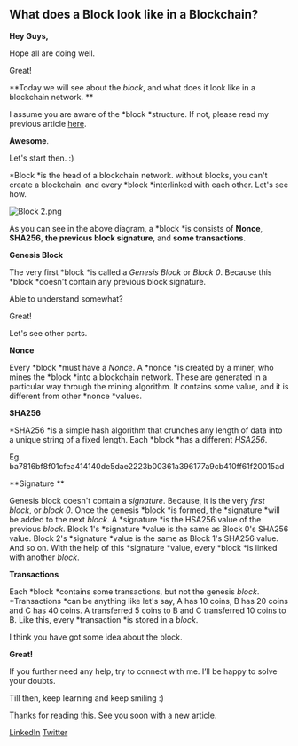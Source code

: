 ## What does a Block look like in a Blockchain?

**Hey Guys,** 

Hope all are doing well. 

Great!

**Today we will see about the *block*, and what does it look like in a blockchain network. **

I assume you are aware of the *block *structure. If not, please read my previous article [here](https://medium.com/coinmonks/structure-of-the-block-inside-a-blockchain-network-7ad66ea5bea).

**Awesome**. 

Let's start then. :)

*Block *is the head of a blockchain network. without blocks, you can't create a blockchain. and every *block *interlinked with each other. Let's see how.


![Block 2.png](https://cdn.hashnode.com/res/hashnode/image/upload/v1648774977289/6VPl_6kYv.png)

As you can see in the above diagram, a *block *is consists of **Nonce**, **SHA256**, **the previous block signature**, and **some transactions**. 

**Genesis Block**

The very first *block *is called a *Genesis Block* or *Block 0*. Because this *block *doesn't contain any previous block signature. 

Able to understand somewhat? 

Great!

Let's see other parts.

**Nonce**

Every *block *must have a *Nonce*. A *nonce *is created by a miner, who mines the *block *into a blockchain network. These are generated in a particular way through the mining algorithm. It contains some value, and it is different from other *nonce *values. 

**SHA256**

*SHA256 *is a simple hash algorithm that crunches any length of data into a unique string of a fixed length. Each *block *has a different *HSA256*. 

Eg. ba7816bf8f01cfea414140de5dae2223b00361a396177a9cb410ff61f20015ad

**Signature **

Genesis block doesn't contain a *signature*. Because, it is the very *first block*, or *block 0*. Once the genesis *block *is formed, the *signature *will be added to the next *block*. A *signature *is the HSA256 value of the previous *block*. Block 1's *signature *value is the same as Block 0's SHA256 value. Block 2's *signature *value is the same as Block 1's SHA256 value. And so on. With the help of this *signature *value, every *block *is linked with another *block*. 



**Transactions**

Each *block *contains some transactions, but not the genesis *block*. *Transactions *can be anything like let's say, A has 10 coins, B has 20 coins and C has 40 coins. A transferred 5 coins to B and C transferred 10 coins to B. Like this, every *transaction *is stored in a *block*. 

I think you have got some idea about the block. 

**Great!**

If you further need any help, try to connect with me. I’ll be happy to solve your doubts.

Till then, keep learning and keep smiling :)

Thanks for reading this. See you soon with a new article.

[LinkedIn](https://www.linkedin.com/in/sarojvrc/)   [Twitter](https://twitter.com/iamsarojb)



